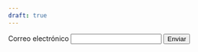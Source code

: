 ```yaml
---
draft: true
---
```



<form accept-charset="UTF-8" action="https://usebasin.com/f/902e966b66f7" enctype="multipart/form-data" method="POST">
  <label for="email-address">Correo electrónico</label>
  <input type="email" id="email" name="email" required>
    <button type="submit">Enviar</button>
</form>
